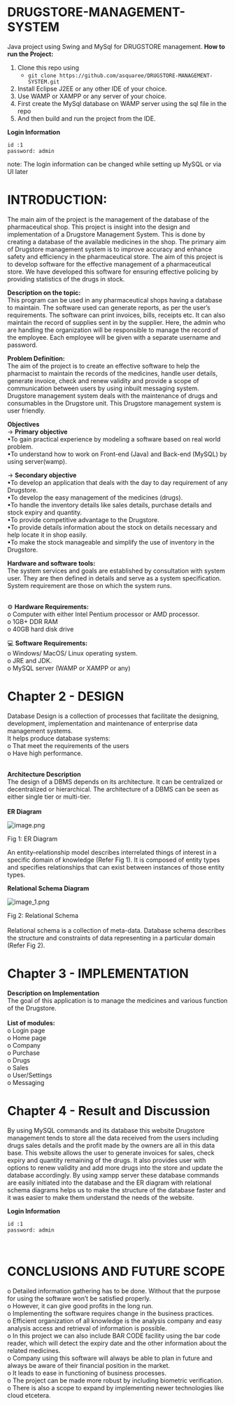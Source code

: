 # DRUGSTORE-MANAGEMENT-SYSTEM
Java project using Swing and MySql for DRUGSTORE management.
**How to run the Project:**
1. Clone this repo using 
   - `git clone https://github.com/asquaree/DRUGSTORE-MANAGEMENT-SYSTEM.git`
2. Install Eclipse J2EE or any other IDE of your choice.
3. Use WAMP or XAMPP or any server of your choice.
4. First create the MySql database on WAMP server using the sql file in the repo
5. And then build and run the project from the IDE. 

**Login Information** <br>
 ```
 id :1
 password: admin 
 ```
 note: The login information can be changed while setting up MySQL or via UI later
 
# INTRODUCTION: <br>
The main aim of the project is the management of the database of the pharmaceutical shop. This project is insight into the design and implementation of a Drugstore Management System. This is done by creating a database of the available medicines in the shop. The primary aim of Drugstore management system is to improve accuracy and enhance safety and efficiency in the pharmaceutical store. The aim of this project is to develop software for the effective management of a pharmaceutical store. We have developed this software for ensuring effective policing by providing statistics of the drugs in stock. 

**Description on the topic:** <br>
This program can be used in any pharmaceutical shops having a database to maintain. The software used can generate reports, as per the user’s requirements. The software can print invoices, bills, receipts etc. It can also maintain the record of supplies sent in by the supplier. Here, the admin who are handling the organization will be responsible to manage the record of the employee. Each employee will be given with a separate username and password.

**Problem Definition:**<br>
The aim of the project is to create an effective software to help the pharmacist to maintain the records of the medicines, handle user details, generate invoice, check and renew validity and provide a scope of communication between users by using inbuilt messaging system. Drugstore management system deals with the maintenance of drugs and consumables in the Drugstore unit. This Drugstore management system is user friendly.


**Objectives**<br>
-> **Primary objective**<br>
•To gain practical experience by modeling a software based on real world problem. <br>
•To understand how to work on Front-end (Java) and Back-end (MySQL) by using server(wamp).

-> **Secondary objective** <br>
•To develop an application that deals with the day to day requirement of any Drugstore.<br>
•To develop the easy management of the medicines (drugs). <br>
•To handle the inventory details like sales details, purchase details and stock expiry and quantity.<br>
•To provide competitive advantage to the Drugstore.<br>
•To provide details information about the stock on details necessary and help locate it in shop easily. <br>
•To make the stock manageable and simplify the use of inventory in the Drugstore.<br>

**Hardware and software tools:**<br>
The system services and goals are established by consultation with system user. They are then defined in details and serve as a system specification. System requirement are those on which the system runs.<br><br>

⚙️	**Hardware Requirements:**<br>
o	Computer with either Intel Pentium processor or AMD processor.<br>
o	1GB+ DDR RAM<br>
o	40GB hard disk drive<br>


💻	**Software Requirements:**<br>
o	Windows/ MacOS/ Linux operating system.<br>
o	JRE and JDK.<br>
o	MySQL server (WAMP or XAMPP or any)<br>

# Chapter 2 - DESIGN<br>
Database Design is a collection of processes that facilitate the designing, development, implementation and maintenance of enterprise data management systems.<br>
It helps produce database systems:<br>
o	That meet the requirements of the users<br>
o	Have high performance.<br><br>

**Architecture Description** <br>
The design of a DBMS depends on its architecture. It can be centralized or decentralized or hierarchical. The architecture of a DBMS can be seen as either single tier or multi-tier.<br><br>
**ER Diagram**

![image.png](diagram/ER_diagram.png)
 
Fig 1: ER Diagram

An entity–relationship model describes interrelated things of interest in a specific domain of knowledge (Refer Fig 1). It is composed of entity types and specifies relationships that can exist between instances of those entity types.
 
**Relational Schema Diagram**

![image_1.png](diagram/RelationalSchema.png)

 Fig 2: Relational Schema <br><br>
Relational schema is a collection of meta-data. Database schema describes the structure and constraints of data representing in a particular domain (Refer Fig 2).

# Chapter 3 - IMPLEMENTATION <br>
**Description on Implementation**<br>
The goal of this application is to manage the medicines and various function of the Drugstore. <br><br>
**List of modules:**<br>
o	Login page<br>
o	Home page<br>
o	Company<br>
o	Purchase<br>
o	Drugs<br>
o	Sales<br>
o	User/Settings<br>
o	Messaging<br>


# Chapter 4 - Result and Discussion<br>
By using MySQL commands and its database this website Drugstore management tends to store all the data received from the users including drugs sales details and the profit made by the owners are all in this data base. This website allows the user to generate invoices for sales, check expiry and quantity remaining of the drugs. It also provides user with options to renew validity and add more drugs into the store and update the database accordingly. By using xampp server these database commands are easily initiated into the database and the ER diagram with relational schema diagrams helps us to make the structure of the database faster and it was easier to make them understand the needs of the website.<br>

**Login Information** <br>
 ```
 id :1
 password: admin 
 ```
 <br>

# CONCLUSIONS AND FUTURE SCOPE
o	Detailed information gathering has to be done. Without that the purpose for using the software won’t be satisfied properly.<br>
o	However, it can give good profits in the long run.<br>
o	Implementing the software requires change in the business practices.<br>
o	Efficient organization of all knowledge is the analysis company and easy analysis access and retrieval of information is possible.<br>
o	In this project we can also include BAR CODE facility using the bar code reader, which will detect the expiry date and the other information about the related medicines.<br>
o	Company using this software will always be able to plan in future and always be aware of their financial position in the market. <br>
o	It leads to ease in functioning of business processes.<br>
o	The project can be made more robust by including biometric verification.<br>
o	There is also a scope to expand by implementing newer technologies like cloud etcetera. <br>
